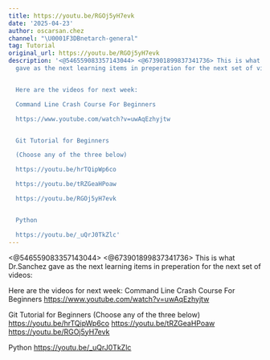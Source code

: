```yaml
---
title: https://youtu.be/RGOj5yH7evk
date: '2025-04-23'
author: oscarsan.chez
channel: "\U0001F3DBnetarch-general"
tag: Tutorial
original_url: https://youtu.be/RGOj5yH7evk
description: '<@546559083357143044> <@673901899837341736> This is what Dr.Sanchez
  gave as the next learning items in preperation for the next set of videos:


  Here are the videos for next week:

  Command Line Crash Course For Beginners

  https://www.youtube.com/watch?v=uwAqEzhyjtw


  Git Tutorial for Beginners

  (Choose any of the three below)

  https://youtu.be/hrTQipWp6co

  https://youtu.be/tRZGeaHPoaw

  https://youtu.be/RGOj5yH7evk


  Python

  https://youtu.be/_uQrJ0TkZlc'
---
```


<@546559083357143044> <@673901899837341736> This is what Dr.Sanchez gave as the next learning items in preperation for the next set of videos:

Here are the videos for next week:
Command Line Crash Course For Beginners
https://www.youtube.com/watch?v=uwAqEzhyjtw

Git Tutorial for Beginners
(Choose any of the three below)
https://youtu.be/hrTQipWp6co
https://youtu.be/tRZGeaHPoaw
https://youtu.be/RGOj5yH7evk

Python
https://youtu.be/_uQrJ0TkZlc